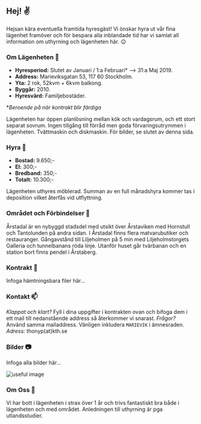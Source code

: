 ## Hej! :v:

Hejsan kära eventuella framtida hyresgäst! Vi önskar hyra ut vår fina lägenhet framöver och för bespara alla inblandade tid har vi samlat all information om uthyrning och lägenheten här. :wink:

### Om Lägenheten :house_with_garden:

- **Hyresperiod:** Slutet av Januari / 1:a Februari* --> 31:a Maj 2019.
- **Address:** Marieviksgatan 53, 117 60 Stockholm.
- **Yta:** 2 rok, 52kvm + 6kvm balkong.
- **Byggår:** 2010.
- **Hyresvärd:** Familjebostäder.

*_Beroende på när kontrakt blir färdiga_

Lägenheten har öppen planlösning mellan kök och vardagsrum, och ett stort separat sovrum. Ingen tillgång till förråd men goda förvaringsutrymmen i lägenheten. Tvättmaskin och diskmaskin. För bilder, se slutet av denna sida. 

### Hyra :money_with_wings:

- **Bostad:** 9.650;-
- **El:** 300;-
- **Bredband:** 350;-
- **Totalt:** 10.300;- 

Lägenheten uthyres möblerad. Summan av en full månadshyra kommer tas i deposition vilket återfås vid utflyttning. 

### Området och Förbindelser :busstop:

Årstadal är en nybyggd stadsdel med utsikt över Årstaviken med Hornstull och Tantolunden på andra sidan. I Årstadal finns flera matvarubutiker och restauranger. Gångavstånd till Liljeholmen på 5 min med Liljeholmstorgets Galleria och tunnelbanans röda linje. Utanför huset går tvärbanan och en station bort finns pendel i Årstaberg. 

### Kontrakt :paperclip:

Infoga hämtningsbara filer här...

### Kontakt :mailbox:

_Klappat och klart?_ Fyll i dina uppgifter i kontrakten ovan och bifoga dem i ett mail till nedanstående address så återkommer vi snarast. _Frågor?_ Använd samma mailaddress. Vänligen inkludera `MARIEVIK` i ämnesraden. _Adress:_ thonyp(at)kth.se

### Bilder :camera:

Infoga alla bilder här...

![useful image](https://thonyprice.github.io/Marieviksgatan-53/assets/Img/oversikt1.jpg)


### Om Oss :rainbow:

Vi har bott i lägenheten i strax över 1 år och trivs fantastiskt bra både i lägenheten och med området. Anledningen till uthyrning är pga utlandsstudier.
